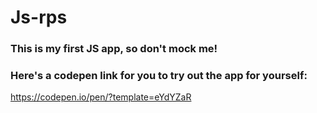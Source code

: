 # Js-rps
### This is my first JS app, so don't mock me!
### Here's a codepen link for you to try out the app for yourself: 
https://codepen.io/pen/?template=eYdYZaR
